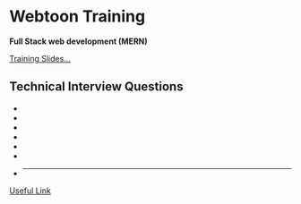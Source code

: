 # Webtoon Training

**Full Stack web development (MERN)**

[Training Slides...](./ShaiSlides.md)

## Technical Interview Questions

-
-
-
-
-
-
- ***

[Useful Link](https://www.interviewbit.com/javascript-interview-questions/#different-data-types-present-in-javascript)
